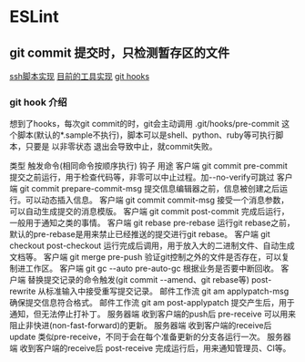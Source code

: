 <!--
 * @Author: tangdaoyong
 * @Date: 2021-08-16 17:49:02
 * @LastEditors: tangdaoyong
 * @LastEditTime: 2021-08-16 17:55:25
 * @Description: ESLint
-->
# ESLint

## git commit 提交时，只检测暂存区的文件

[ssh脚本实现](https://www.jianshu.com/p/de90ffbd53e9)
[目前的工具实现](https://blog.csdn.net/mrhaoxiaojun/article/details/109637369)
[git hooks](https://blog.csdn.net/qq624202120/article/details/107443295)

### git hook 介绍

想到了hooks，每次git commit的时，git会主动调用 .git/hooks/pre-commit 这个脚本(默认的*.sample不执行)，脚本可以是shell、python、ruby等可执行脚本，只要是 以非零状态 退出会导致中止，就commit失败。

类型	触发命令(相同命令按顺序执行)	钩子	用途
客户端	git commit	pre-commit	提交之前运行，用于检查代码等，非零可以中止过程。加--no-verify可跳过
客户端	git commit	prepare-commit-msg	提交信息编辑器之前，信息被创建之后运行。可以动态插入信息。
客户端	git commit	commit-msg	接受一个消息参数，可以自动生成提交的消息模版。
客户端	git commit	post-commit	完成后运行，一般用于通知之类的事情。
客户端	git rebase	pre-rebase	运行git rebase之前，默认的pre-rebase是用来禁止已经推送的提交进行git rebase。
客户端	git checkout	post-checkout	运行完成后调用，用于放入大的二进制文件、自动生成文档等。
客户端	git merge	pre-push	验证git控制之外的文件是否存在，可以复制进工作区。
客户端	git gc --auto	pre-auto-gc	根据业务是否要中断回收。
客户端	替换提交记录的命令触发(git commit --amend、git rebase等)	post-rewrite	从标准输入中接受重写提交记录。
邮件工作流	git am	applypatch-msg	确保提交信息符合格式。
邮件工作流	git am	post-applypatch	提交产生后，用于通知，但无法停止打补丁。
服务器端	收到客户端的push后	pre-receive	可以用来阻止非快进(non-fast-forward)的更新。
服务器端	收到客户端的receive后	update	类似pre-receive，不同于会在每个准备更新的分支各运行一次。
服务器端	收到客户端的receive后	post-receive	完成运行后，用来通知管理员、CI等。